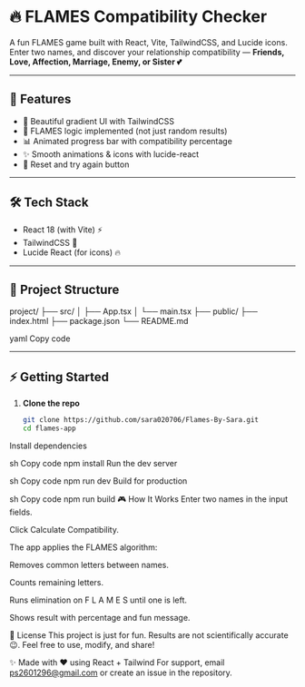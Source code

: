 # 🔥 FLAMES Compatibility Checker

A fun FLAMES game built with React, Vite, TailwindCSS, and Lucide icons.  
Enter two names, and discover your relationship compatibility — **Friends, Love, Affection, Marriage, Enemy, or Sister 💕**

---

## 🚀 Features
- 🎨 Beautiful gradient UI with TailwindCSS  
- 💖 FLAMES logic implemented (not just random results)  
- 📊 Animated progress bar with compatibility percentage  
- ✨ Smooth animations & icons with lucide-react  
- 🔄 Reset and try again button  

---

## 🛠️ Tech Stack
- React 18 (with Vite) ⚡  
- TailwindCSS 🎨  
- Lucide React (for icons) 🔥  

---

## 📂 Project Structure
project/
├── src/
│ ├── App.tsx
│ └── main.tsx
├── public/
├── index.html
├── package.json
└── README.md

yaml
Copy code

---

## ⚡ Getting Started
1. **Clone the repo**
   ```sh
   git clone https://github.com/sara020706/Flames-By-Sara.git
   cd flames-app
Install dependencies

sh
Copy code
npm install
Run the dev server

sh
Copy code
npm run dev
Build for production

sh
Copy code
npm run build
🎮 How It Works
Enter two names in the input fields.

Click Calculate Compatibility.

The app applies the FLAMES algorithm:

Removes common letters between names.

Counts remaining letters.

Runs elimination on F L A M E S until one is left.

Shows result with percentage and fun message.

📜 License
This project is just for fun. Results are not scientifically accurate 😉.
Feel free to use, modify, and share!

✨ Made with ❤️ using React + Tailwind
For support, email ps2601296@gmail.com or create an issue in the repository.
